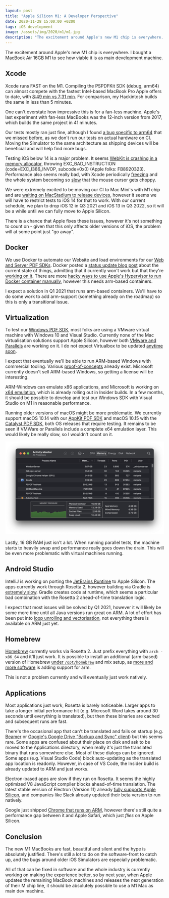 ```yaml
---
layout: post
title: "Apple Silicon M1: A Developer Perspective"
date: 2020-11-28 15:00:00 +0200
tags: iOS development
image: /assets/img/2020/m1/m1.jpg
description: "The excitement around Apple's new M1 chip is everywhere. I bought a MacBook Air 16GB M1 to see how viable it is as main development machine."
---
```


The excitement around Apple's new M1 chip is everywhere. I bought a MacBook Air 16GB M1 to see how viable it is as main development machine.

## Xcode

Xcode runs FAST on the M1. Compiling the PSPDFKit SDK (debug, arm64) can almost compete with the fastest Intel-based MacBook Pro Apple offers to date, with [8:49 min vs 7:31 min](https://twitter.com/steipete/status/1332052251712614405?s=21). For comparison, my Hackintosh builds the same in less than 5 minutes. 

One can't overstate how impressive this is for a fan-less machine. Apple's last experiment with fan-less MacBooks was the 12-inch version from 2017, which builds the same project in 41 minutes.

Our tests mostly ran just fine, although I found [a bug specific to arm64](https://github.com/Aloshi/dukglue/pull/27) that we missed before, as we don't run our tests on actual hardware on CI. Moving the Simulator to the same architecture as shipping devices will be beneficial and will help find more bugs.

Testing iOS below 14 is a major problem. It seems [WebKit is crashing in a memory allocator](https://twitter.com/steipete/status/1332654247809257473?s=21), throwing EXC_BAD_INSTRUCTION (code=EXC_I386_INVOP, subcode=0x0) (Apple folks: FB8920323). Performance also seems really bad, with Xcode periodically [freezing](https://twitter.com/steipete/status/1332348616145563653?s=21) and the whole system becoming so [slow](https://twitter.com/steipete/status/1332648748158246922?s=21) that the mouse cursor gets choppy.

We were extremely excited to be moving our CI to Mac Mini's with M1 chip and are [waiting on MacStadium to release devices](https://www.macstadium.com/m1-mini), however it seems we will have to restrict tests to iOS 14 for that to work. With our current schedule, we plan to drop iOS 12 in Q3 2021 and iOS 13 in Q3 2022, so it will be a while until we can fully move to Apple Silicon.

There is a chance that Apple fixes these issues, however it's not something to count on - given that this only affects older versions of iOS, the problem will at some point just "go away".

## Docker

We use Docker to automate our Website and load environments for our [Web and Server PDF SDKs](https://pspdfkit.com/pdf-sdk/web/). Docker posted a [status update blog post](https://www.docker.com/blog/apple-silicon-m1-chips-and-docker/) about the current state of things, admitting that it currently won't work but that they're [working on it](https://github.com/docker/roadmap/issues/142). There are more [hacky ways to use Apple's Hypervisor to run Docker container manually](https://finestructure.co/blog/2020/11/27/running-docker-on-apple-silicon-m1-follow-up), however this needs arm-based containers.

I expect a solution in Q1 2021 that runs arm-based containers. We'll have to do some work to add arm-support (something already on the roadmap) so this is only a transitional issue.

## Virtualization

To test our [Windows PDF SDK](https://pspdfkit.com/pdf-sdk/windows/), most folks are using a VMware virtual machine with Windows 10 and Visual Studio. Currently none of the Mac virtualisation solutions support Apple Silicon, however both [VMware and Parallels](https://appleinsider.com/articles/20/11/11/parallels-confirms-apple-m1-support-amid-silence-from-other-virtualization-companies) are working on it. I do not expect Virtualbox to be updated [anytime soon](https://forums.virtualbox.org/viewtopic.php?f=8&t=98742).

I expect that eventually we'll be able to run ARM-based Windows with commercial tooling. Various [proof-of-concepts](https://9to5mac.com/2020/11/27/arm-windows-virtualization-m1-mac/) already exist. Microsoft currently doesn't sell ARM-based Windows, so getting a license will be interesting.

ARM-Windows can emulate x86 applications, and Microsoft is working on [x64 emulation](https://www.neowin.net/news/it039s-official-x64-emulation-is-coming-to-windows-on-arm), which is already rolling out in Insider builds. In a few months, it should be possible to develop and test our Windows SDK with Visual Studio on M1 in reasonable performance.

Running older versions of macOS might be more problematic. We currently support macOS 10.14 with our [AppKit PDF SDK](https://pspdfkit.com/blog/2017/pspdfkit-for-macos/) and macOS 10.15 with  the [Catalyst PDF SDK](https://pspdfkit.com/blog/2019/pspdfkit-for-mac-catalyst/), both OS releases that require testing. It remains to be seen if VMWare or Parallels include a complete x64 emulation layer. This would likely be really slow, so I wouldn't  count on it.

![](/assets/img/2020/m1/memory.png)

Lastly, 16 GB RAM just isn't a lot. When running parallel tests, the machine starts to heavily swap and performance really goes down the drain. This will be even more problematic with virtual machines running.

## Android Studio

IntelliJ is working on porting the [JetBrains Runtime](https://youtrack.jetbrains.com/issue/JBR-2526) to Apple Silicon. The apps currently work through Rosetta 2, however building via Gradle is [extremely slow](https://www.reddit.com/r/androiddev/comments/jx4ntt/apple_macbook_air_m1_is_very_slow_in_gradle_builds/). Gradle creates code at runtime, which seems a particular bad combination with the Rosetta 2 ahead-of-time translation logic. 

I expect that most issues will be solved by Q1 2021, however it will likely be some more time until all Java versions run great on ARM. A lot of effort has been put into [loop unrolling and vectorisation](https://bell-sw.com/java/arm/performance/2019/01/15/the-status-of-java-on-arm/), not everything there is available on ARM just yet.

## Homebrew

[Homebrew](https://brew.sh/) currently works via Rosetta 2. Just prefix everything with `arch -x86_64` and it'll just work. It is possible to install an additional (arm-based) version of Homebrew [under `/opt/homebrew`](https://soffes.blog/homebrew-on-apple-silicon) and mix setup, as [more and more software](https://github.com/Homebrew/brew/issues/7857) is adding support for arm.

This is not a problem currently and will eventually just work natively.

## Applications

Most applications just work, Rosetta is barely noticeable. Larger apps to take a longer initial performance hit (e.g. Microsoft Word takes around 30 seconds until everything is translated), but then these binaries are cached and subsequent runs are fast.

There's the occasional app that can't be translated and fails on startup (e.g. [Beamer](https://beamer-app.com/download) or [Google's Google Drive "Backup and Sync" client](https://www.google.com/intl/en_gh/drive/download/)) but this seems rare. Some apps are confused about their place on disk and ask to be moved to the Applications directory, when really it's just the translated binary that runs somewhere else. Most of these dialogs can be ignored. Some apps (e.g. Visual Studio Code) block auto-updating as the translated app location is readonly. However, in case of VS Code, the Insider build is already updated to ARM and just works.

Electron-based apps are slow if they run on Rosetta. It seems the highly optimized V8 JavaScript compiler blocks ahead-of-time translation. The latest stable version of Electron (Version 11) already [fully supports Apple Silicon](https://www.electronjs.org/blog/apple-silicon), and companies like Slack already updated their beta version to run natively.

Google just shipped [Chrome that runs on ARM](https://www.macworld.com/article/3597749/google-releases-chrome-87-with-support-for-apple-silicon-macs.html), however there's still quite a performance gap between it and Apple Safari, which just *flies* on Apple Silicon.

## Conclusion

The new M1 MacBooks are fast, beautiful and silent and the hype is absolutely justified. There's still a lot to do on the software-front to catch up, and the bugs around older iOS Simulators are especially problematic.

All of that can be fixed in software and the whole industry is currently working on making the experience better, so by next year, when Apple updates the remaining MacBook machines and releases the next generation of their M chip line, it should be absolutely possible to use a M1 Mac as main dev machine.